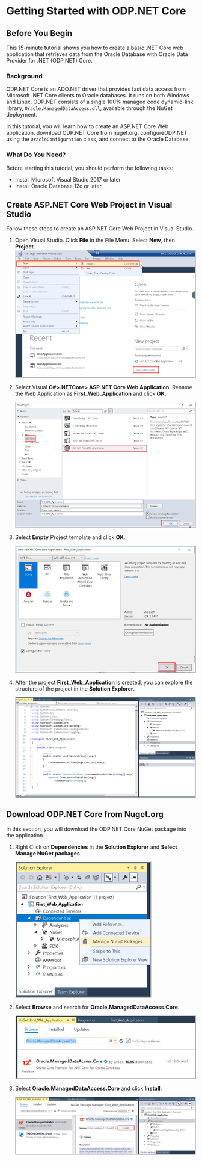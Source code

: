 # Getting Started with ODP.NET Core
## Before You Begin

This 15-minute tutorial shows you how to create a basic .NET Core web application that retrieves data from the Oracle Database with Oracle Data Provider for .NET (ODP.NET) Core.

### Background
ODP.NET Core is an ADO.NET driver that provides fast data access from Microsoft .NET Core clients to Oracle databases. It runs on both Windows and Linux. ODP.NET consists of a single 100% managed code dynamic-link library, `Oracle.ManagedDataAccess.dll`, available through the NuGet deployment.

In this tutorial, you will learn how to create an ASP.NET Core Web application, download ODP.NET Core from nuget.org, configureODP.NET using the `OracleConfiguration` class, and connect to the Oracle Database.

### What Do You Need?
Before starting this tutorial, you should perform the following tasks:

* Install Microsoft Visual Studio 2017 or later
* Install Oracle Database 12c or later

## Create ASP.NET Core Web Project in Visual Studio

Follow these steps to create an ASP.NET Core Web Project in Visual Studio.

1. Open Visual Studio. Click **File** in the File Menu. Select **New**, then **Project**.
   ![First screen](images/Figure1-1-FirstScreen.jpg "First Screen")

2. Select Visual **C#>.NETCore> ASP.NET Core Web Application**. Rename the Web Application as **First\_Web\_Application** and click **OK**.

    ![Second screen](images/img1_2.jpg "Second Screen")

3. Select **Empty** Project template and click **OK**.

    ![Third screen](images/img1_3.jpg)

4. After the project **First\_Web\_Application** is created, you can explore the structure of the project in the **Solution Explorer**.

    ![Fourth screen](images/img1_4.jpg)

## Download ODP.NET Core from Nuget.org
In this section, you will download the ODP.NET Core NuGet package into the application.

1. Right Click on **Dependencies** in the **Solution Explorer** and **Select Manage NuGet packages**.

   ![Third screen](images/img2_1.jpg)

2. Select **Browse** and search for **Oracle.ManagedDataAccess.Core**.

   ![Fourth screen](images/img2_2.jpg)

3. Select **Oracle.ManagedDataAccess.Core** and click **Install**.

      ![Fifth screen](images/img2_3.jpg)
